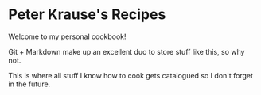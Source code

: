 # Peter Krause's Recipes
Welcome to my personal cookbook! <br>

Git + Markdown make up an excellent duo to store stuff like this, so why not. <br>

This is where all stuff I know how to cook gets catalogued so I don't forget in the future.<br>